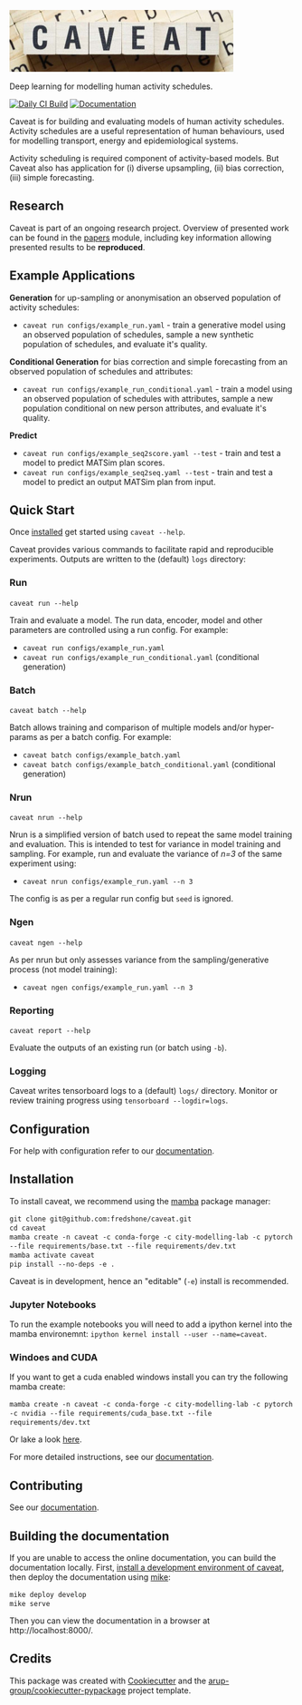 <!--- the "--8<--" html comments define what part of the README to add to the index page of the documentation -->
<!--- --8<-- [start:docs] -->
![caveat](resources/logos/title.png)

Deep learning for modelling human activity schedules.

[![Daily CI Build](https://github.com/fredshone/caveat/actions/workflows/daily-scheduled-ci.yml/badge.svg)](https://github.com/fredshone/caveat/actions/workflows/daily-scheduled-ci.yml)
[![Documentation](https://github.com/fredshone/caveat/actions/workflows/pages/pages-build-deployment/badge.svg)](https://fredshone.github.io/caveat)

Caveat is for building and evaluating models of human activity schedules. Activity schedules are a useful representation of human behaviours, used for modelling transport, energy and epidemiological systems.

Activity scheduling is required component of activity-based models. But Caveat also has application for (i) diverse upsampling, (ii) bias correction, (iii) simple forecasting.

## Research

Caveat is part of an ongoing research project. Overview of presented work can be found in the [papers](https://github.com/fredshone/caveat/blob/main/papers/README.md) module, including key information allowing presented results to be **reproduced**.

## Example Applications

**Generation** for up-sampling or anonymisation an observed population of activity schedules:
- `caveat run configs/example_run.yaml` - train a generative model using an observed population of schedules, sample a new synthetic population of schedules, and evaluate it's quality.

**Conditional Generation** for bias correction and simple forecasting from an observed population of schedules and attributes:
- `caveat run configs/example_run_conditional.yaml` - train a model using an observed population of schedules with attributes, sample a new population conditional on new person attributes, and evaluate it's quality.

**Predict**
- `caveat run configs/example_seq2score.yaml --test` - train and test a model to predict MATSim plan scores.
- `caveat run configs/example_seq2seq.yaml --test` - train and test a model to predict an output MATSim plan from input.

## Quick Start

Once [installed](#installation) get started using `caveat --help`.

Caveat provides various commands to facilitate rapid and reproducible experiments. Outputs are written to the (default) `logs` directory:

### Run

`caveat run --help`

Train and evaluate a model. The run data, encoder, model and other parameters are controlled using a run config. For example:

- `caveat run configs/example_run.yaml`
- `caveat run configs/example_run_conditional.yaml` (conditional generation)

### Batch

`caveat batch --help`

Batch allows training and comparison of multiple models and/or hyper-params as per a batch config. For example:

- `caveat batch configs/example_batch.yaml`
- `caveat batch configs/example_batch_conditional.yaml` (conditional generation)

### Nrun

`caveat nrun --help`

Nrun is a simplified version of batch used to repeat the same model training and evaluation. This is intended to test for variance in model training and sampling. For example, run and evaluate the variance of _n=3_ of the same experiment using:

- `caveat nrun configs/example_run.yaml --n 3`

The config is as per a regular run config but `seed` is ignored.

### Ngen

`caveat ngen --help`

As per nrun but only assesses variance from the sampling/generative process (not model training):

- `caveat ngen configs/example_run.yaml --n 3`

### Reporting

`caveat report --help`

Evaluate the outputs of an existing run (or batch using `-b`).

### Logging

Caveat writes tensorboard logs to a (default) `logs/` directory. Monitor or review training progress using `tensorboard --logdir=logs`.

## Configuration

For help with configuration refer to our [documentation](https://fredshone.github.io/caveat/latest/configuration).

## Installation

To install caveat, we recommend using the [mamba](https://mamba.readthedocs.io/en/latest/index.html) package manager:

<!--- --8<-- [start:docs-install-dev] -->
``` shell
git clone git@github.com:fredshone/caveat.git
cd caveat
mamba create -n caveat -c conda-forge -c city-modelling-lab -c pytorch --file requirements/base.txt --file requirements/dev.txt
mamba activate caveat
pip install --no-deps -e .
```

Caveat is in development, hence an "editable" (`-e`) install is recommended.

### Jupyter Notebooks

To run the example notebooks you will need to add a ipython kernel into the mamba environemnt: `ipython kernel install --user --name=caveat`.

### Windoes and CUDA
If you want to get a cuda enabled windows install you can try the following mamba create:
```
mamba create -n caveat -c conda-forge -c city-modelling-lab -c pytorch -c nvidia --file requirements/cuda_base.txt --file requirements/dev.txt
```
Or lake a look [here](https://pytorch.org/get-started/locally/).
<!--- --8<-- [end:docs-install-dev] -->
For more detailed instructions, see our [documentation](https://fredshone.github.io/caveat/latest/installation/).

## Contributing

See our [documentation](https://fredshone.github.io/caveat/latest/contributing/).

## Building the documentation

If you are unable to access the online documentation, you can build the documentation locally.
First, [install a development environment of caveat](https://fredshone.github.io/caveat/latest/installation/), then deploy the documentation using [mike](https://github.com/jimporter/mike):

```
mike deploy develop
mike serve
```

Then you can view the documentation in a browser at http://localhost:8000/.


## Credits

This package was created with [Cookiecutter](https://github.com/audreyr/cookiecutter) and the [arup-group/cookiecutter-pypackage](https://github.com/arup-group/cookiecutter-pypackage) project template.